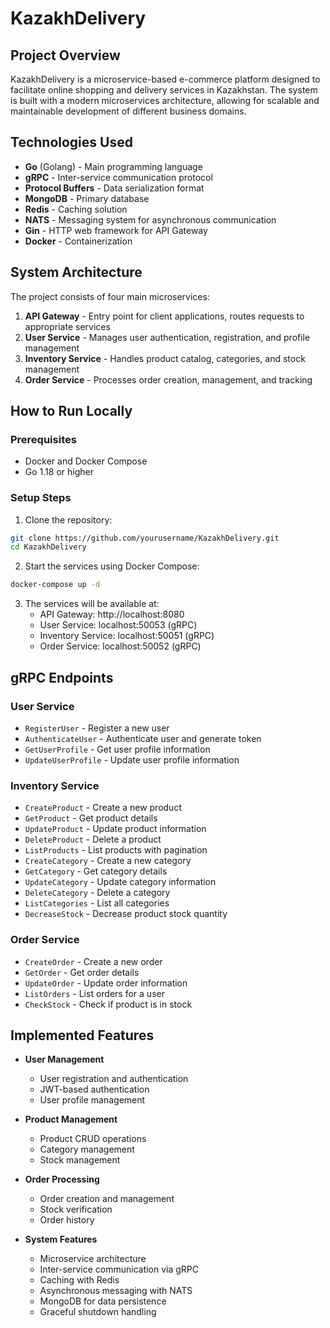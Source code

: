 # KazakhDelivery

## Project Overview
KazakhDelivery is a microservice-based e-commerce platform designed to facilitate online shopping and delivery services in Kazakhstan. The system is built with a modern microservices architecture, allowing for scalable and maintainable development of different business domains.

## Technologies Used
- **Go** (Golang) - Main programming language
- **gRPC** - Inter-service communication protocol
- **Protocol Buffers** - Data serialization format
- **MongoDB** - Primary database
- **Redis** - Caching solution
- **NATS** - Messaging system for asynchronous communication
- **Gin** - HTTP web framework for API Gateway
- **Docker** - Containerization

## System Architecture
The project consists of four main microservices:

1. **API Gateway** - Entry point for client applications, routes requests to appropriate services
2. **User Service** - Manages user authentication, registration, and profile management
3. **Inventory Service** - Handles product catalog, categories, and stock management
4. **Order Service** - Processes order creation, management, and tracking

## How to Run Locally

### Prerequisites
- Docker and Docker Compose
- Go 1.18 or higher

### Setup Steps

1. Clone the repository:
```bash
git clone https://github.com/yourusername/KazakhDelivery.git
cd KazakhDelivery
```

2. Start the services using Docker Compose:
```bash
docker-compose up -d
```

3. The services will be available at:
   - API Gateway: http://localhost:8080
   - User Service: localhost:50053 (gRPC)
   - Inventory Service: localhost:50051 (gRPC)
   - Order Service: localhost:50052 (gRPC)

## gRPC Endpoints

### User Service
- `RegisterUser` - Register a new user
- `AuthenticateUser` - Authenticate user and generate token
- `GetUserProfile` - Get user profile information
- `UpdateUserProfile` - Update user profile information

### Inventory Service
- `CreateProduct` - Create a new product
- `GetProduct` - Get product details
- `UpdateProduct` - Update product information
- `DeleteProduct` - Delete a product
- `ListProducts` - List products with pagination
- `CreateCategory` - Create a new category
- `GetCategory` - Get category details
- `UpdateCategory` - Update category information
- `DeleteCategory` - Delete a category
- `ListCategories` - List all categories
- `DecreaseStock` - Decrease product stock quantity

### Order Service
- `CreateOrder` - Create a new order
- `GetOrder` - Get order details
- `UpdateOrder` - Update order information
- `ListOrders` - List orders for a user
- `CheckStock` - Check if product is in stock

## Implemented Features

- **User Management**
  - User registration and authentication
  - JWT-based authentication
  - User profile management

- **Product Management**
  - Product CRUD operations
  - Category management
  - Stock management

- **Order Processing**
  - Order creation and management
  - Stock verification
  - Order history

- **System Features**
  - Microservice architecture
  - Inter-service communication via gRPC
  - Caching with Redis
  - Asynchronous messaging with NATS
  - MongoDB for data persistence
  - Graceful shutdown handling